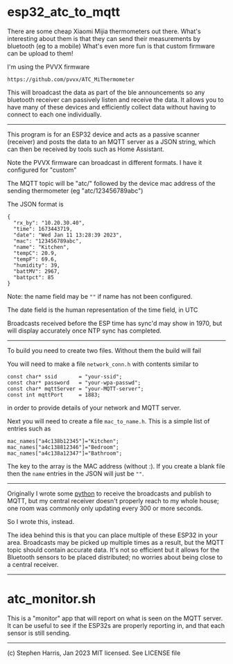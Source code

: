 # esp32_atc_to_mqtt

There are some cheap Xiaomi Mijia thermometers out there.
What's interesting about them is that they can send their
measurements by bluetooth (eg to a mobile)
What's even more fun is that custom firmware can be upload
to them!

I'm using the PVVX firmware

    https://github.com/pvvx/ATC_MiThermometer

This will broadcast the data as part of the ble announcements
so any bluetooth receiver can passively listen and receive the
data.  It allows you to have many of these devices and efficiently
collect data without having to connect to each one individually.

---

This program is for an ESP32 device and acts as a passive scanner
(receiver) and posts the data to an MQTT server as a JSON string, which
can then be received by tools such as Home Assistant.

Note the PVVX firmware can broadcast in different formats.  I have it
configured for "custom"

The MQTT topic will be "atc/" followed by the device mac address of
the sending thermometer (eg "atc/123456789abc")

The JSON format is

    {
      "rx_by": "10.20.30.40",
      "time": 1673443719,
      "date": "Wed Jan 11 13:28:39 2023",
      "mac": "123456789abc",
      "name": "Kitchen",
      "tempC": 20.9,
      "tempF": 69.6,
      "humidity": 39,
      "battMV": 2967,
      "battpct": 85
    }

Note: the name field may be `""` if name has not been configured.

The date field is the human representation of the time field, in UTC

Broadcasts received before the ESP time has sync'd may show in 1970, but
will display accurately once NTP sync has completed.

---

To build you need to create two files.  Without them the build will
fail

You will need to make a file `network_conn.h` with contents similar to

    const char* ssid       = "your-ssid";
    const char* password   = "your-wpa-passwd";
    const char* mqttServer = "your-MQTT-server";
    const int mqttPort     = 1883;

in order to provide details of your network and MQTT server.

Next you will need to create a file `mac_to_name.h`.  This is a simple
list of entries such as

    mac_names["a4c138b12345"]="Kitchen";
    mac_names["a4c138812346"]="Bedroom";
    mac_names["a4c138a12347"]="Bathroom";

The key to the array is the MAC address (without :).  If you create a
blank file then the `name` entries in the JSON will just be `""`.

---

Originally I wrote some [python](https://github.com/sweharris/atc_to_mqtt)
to receive the broadcasts and publish to MQTT, but my central receiver
doesn't properly reach to my whole house; one room was commonly only
updating every 300 or more seconds.

So I wrote this, instead.

The idea behind this is that you can place multiple of these ESP32 in
your area.  Broadcasts may be picked up multiple times as a result,
but the MQTT topic should contain accurate data.  It's not so efficient
but it allows for the Bluetooth sensors to be placed distributed; no
worries about being close to a central receiver.

---
# atc_monitor.sh

This is a "monitor" app that will report on what is seen on the MQTT
server.  It can be useful to see if the ESP32s are properly reporting
in, and that each sensor is still sending.

---

(c) Stephen Harris, Jan 2023
MIT licensed.  See LICENSE file
